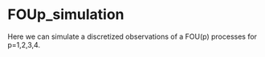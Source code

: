# FOUp_simulation

Here we can simulate a discretized observations of a FOU(p) processes for p=1,2,3,4.
